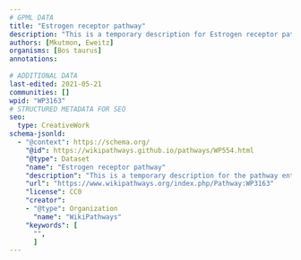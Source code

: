 ```yaml
---
# GPML DATA
title: "Estrogen receptor pathway"
description: "This is a temporary description for Estrogen receptor pathway"
authors: [Mkutmon, Eweitz]
organisms: [Bos taurus]
annotations:
  
# ADDITIONAL DATA
last-edited: 2021-05-21
communities: []
wpid: "WP3163"
# STRUCTURED METADATA FOR SEO
seo:
  type: CreativeWork
schema-jsonld:
  - "@context": https://schema.org/
    "@id": https://wikipathways.github.io/pathways/WP554.html
    "@type": Dataset
    "name": "Estrogen receptor pathway"
    "description": "This is a temporary description for the pathway entitled: Estrogen receptor pathway"
    "url": "https://www.wikipathways.org/index.php/Pathway:WP3163"
    "license": CC0
    "creator":
    - "@type": Organization
      "name": "WikiPathways"
    "keywords": [
      "",
      ]
---
```


